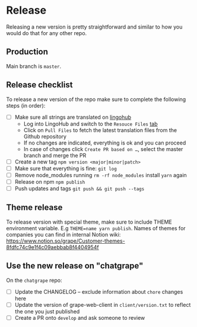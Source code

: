 # Release

Releasing a new version is pretty straightforward and similar to how you would do that for any other repo.

## Production

Main branch is `master`.

## Release checklist

To release a new version of the repo make sure to complete the following steps (in order):

- [ ] Make sure all strings are translated on [lingohub](https://translate.lingohub.com/ubergrape-gmbh/web-client/dashboard)
  - Log into LingoHub and switch to the `Resouce Files` [tab](https://translate.lingohub.com/ubergrape-gmbh/web-client/resources)
  - Click on `Pull Files` to fetch the latest translation files from the Github repository
  - If no changes are indicated, everything is ok and you can proceed
  - In case of changes click `Create PR based on …`, select the master branch and merge the PR
- [ ] Create a new tag `npm version <major|minor|patch>`
- [ ] Make sure that everything is fine: `git log`
- [ ] Remove node_modules running `rm -rf node_modules` install `yarn` again
- [ ] Release on npm `npm publish`
- [ ] Push updates and tags `git push && git push --tags`

## Theme release

To release version with special theme, make sure to include THEME environment variable.
E.g `THEME=name yarn publish`. Names of themes for companies you can find in internal Notion wiki:
https://www.notion.so/grape/Customer-themes-8fdfc74c9e1f4c09aebbab8f4404954f

## Use the new release on "chatgrape"

On the `chatgrape` repo:

- [ ] Update the CHANGELOG – exclude information about `chore` changes here
- [ ] Update the version of grape-web-client in `client/version.txt` to reflect the one you just published
- [ ] Create a PR onto `develop` and ask someone to review
